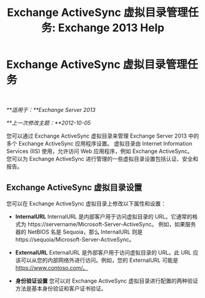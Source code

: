 ﻿---
title: 'Exchange ActiveSync 虚拟目录管理任务: Exchange 2013 Help'
TOCTitle: Exchange ActiveSync 虚拟目录管理任务
ms:assetid: f0b339b7-e184-4392-a133-20523183459d
ms:mtpsurl: https://technet.microsoft.com/zh-cn/library/Bb125170(v=EXCHG.150)
ms:contentKeyID: 50491949
ms.date: 01/11/2018
mtps_version: v=EXCHG.150
ms.translationtype: HT
---

# Exchange ActiveSync 虚拟目录管理任务

 

_**适用于：**Exchange Server 2013_

_**上一次修改主题：**2012-10-05_

您可以通过 Exchange ActiveSync 虚拟目录来管理 Exchange Server 2013 中的多个 Exchange ActiveSync 应用程序设置。 虚拟目录由 Internet Information Services (IIS) 使用，允许访问 Web 应用程序，例如 Exchange ActiveSync。 您可以为 Exchange ActiveSync 进行管理的一些虚拟目录设置包括认证、安全和报告。

## Exchange ActiveSync 虚拟目录设置

您可以在 Exchange ActiveSync 虚拟目录上修改以下属性和设置：

  - **InternalURL** InternalURL 是内部客户用于访问虚拟目录的 URL。它通常的格式为 https://servername/Microsoft-Server-ActiveSync。 例如，如果服务器的 NetBIOS 名是 Sequoia，那么 InternalURL 则是 https://sequoia/Microsoft-Server-ActiveSync。

  - **ExternalURL** ExternalURL 是外部客户用于访问虚拟目录的 URL。此 URL 应该可以从您的内部网络外进行访问。例如，您的 ExternalURL 可能是 https://www.contoso.com/。

  - **身份验证设置** 您可以对 Exchange ActiveSync 虚拟目录进行配置的两种验证方法是基本身份验证和客户证书验证。

